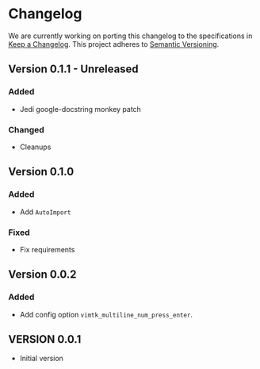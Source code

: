# Changelog


We are currently working on porting this changelog to the specifications in
[Keep a Changelog](https://keepachangelog.com/en/1.0.0/).
This project adheres to [Semantic Versioning](https://semver.org/spec/v2.0.0.html).


## Version 0.1.1 - Unreleased

### Added
* Jedi google-docstring monkey patch


### Changed
* Cleanups


## Version 0.1.0

### Added
* Add `AutoImport`

### Fixed
* Fix requirements


## Version 0.0.2

### Added
* Add config option `vimtk_multiline_num_press_enter`.


## VERSION 0.0.1

* Initial version

